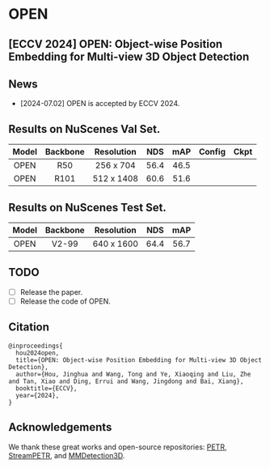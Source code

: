 # OPEN
## [ECCV 2024] OPEN: Object-wise Position Embedding for Multi-view 3D Object Detection

## News
- [2024-07.02] OPEN is accepted by ECCV 2024.

## Results on NuScenes Val Set.
| Model | Backbone | Resolution | NDS  | mAP  | Config | Ckpt |
|:-----:|:--------:|:----------:|:----:|:----:|:------:|:----:|
| OPEN  |   R50    | 256 x 704  | 56.4 | 46.5 |       |      |
| OPEN  |   R101   | 512 x 1408 | 60.6 | 51.6 |       |      |

## Results on NuScenes Test Set.
| Model | Backbone | Resolution | NDS  | mAP  |
|:-----:|:--------:|:----------:|:----:|:----:|
| OPEN  |  V2-99   | 640 x 1600 | 64.4 | 56.7 |

## TODO
- [ ] Release the paper.
- [ ] Release the code of OPEN.

## Citation
```
@inproceedings{
  hou2024open,
  title={OPEN: Object-wise Position Embedding for Multi-view 3D Object Detection},
  author={Hou, Jinghua and Wang, Tong and Ye, Xiaoqing and Liu, Zhe and Tan, Xiao and Ding, Errui and Wang, Jingdong and Bai, Xiang},
  booktitle={ECCV},
  year={2024},
}
```

## Acknowledgements
We thank these great works and open-source repositories:
[PETR](https://github.com/megvii-research/PETR), [StreamPETR](https://github.com/exiawsh/StreamPETR), and [MMDetection3D](https://github.com/open-mmlab/mmdetection3d).
